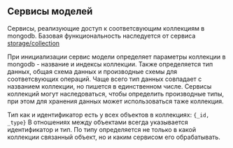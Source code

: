 ## Сервисы моделей

Сервисы, реализующие доступ к соответсвующим коллекциям в mongodb. 
Базовая функциональность наследуется от сервиса [storage/collection](./../services/storage/collection.js)

При инициализации сервис модели определяет параметры коллекции в mongodb - название и индексы коллекции.
Также определяется тип данных, общая схема данных и производные схемы для соответсвующих операций. 
Чаще всего тип данных совпадает с названием коллекции, но пишется в единственном числе. 
Сервисы коллекций могут наследоваться, чтобы определить производные типы, при этом для хранения 
данных может использоваться таже коллекция. 

Тип как и идентификатор есть у всех объектов в коллекциях: `{_id, _type}` В отношениях между объектами
всегда указывается идентификатор и тип. По типу определяется не только в какой коллекции связанный 
объект, но и каким сервисом его обрабатывать.